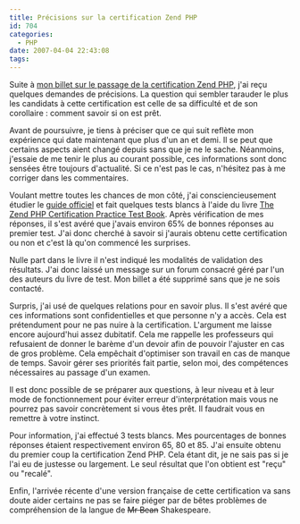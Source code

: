```yaml
---
title: Précisions sur la certification Zend PHP
id: 704
categories:
  - PHP
date: 2007-04-04 22:43:08
tags:
---
```


Suite à [mon billet sur le passage de la certification Zend PHP](/2007/03/14/682-sentiment-sur-la-certification-php), j'ai reçu quelques demandes de précisions. La question qui sembler tarauder le plus les candidats à cette certification est celle de sa difficulté et de son corollaire&nbsp;: comment savoir si on est prêt.

Avant de poursuivre, je tiens à préciser que ce qui suit reflète mon expérience qui date maintenant que plus d'un an et demi. Il se peut que certains aspects aient changé depuis sans que je ne le sache. Néanmoins, j'essaie de me tenir le plus au courant possible, ces informations sont donc sensées être toujours d'actualité. Si ce n'est pas le cas, n'hésitez pas à me corriger dans les commentaires.

Voulant mettre toutes les chances de mon côté, j'ai consciencieusement étudier le [guide officiel](http://www.amazon.fr/Zend-PHP-Certification-Study-Guide/dp/0672327090/ref=pd_bxgy_eb_text_b/171-7090173-2637804) et fait quelques tests blancs à l'aide du livre [The Zend PHP Certification Practice Test Book](http://www.amazon.fr/Zend-Certification-Practice-Test-Book/dp/0973589884). Après vérification de mes réponses, il s'est avéré que j'avais environ 65% de bonnes réponses au premier test. J'ai donc cherché à savoir si j'aurais obtenu cette certification ou non et c'est là qu'on commencé les surprises.

Nulle part dans le livre il n'est indiqué les modalités de validation des résultats. J'ai donc laissé un message sur un forum consacré géré par l'un des auteurs du livre de test. Mon billet a été supprimé sans que je ne sois contacté.

Surpris, j'ai usé de quelques relations pour en savoir plus. Il s'est avéré que ces informations sont confidentielles et que personne n'y a accès. Cela est prétendument pour ne pas nuire à la certification. L'argument me laisse encore aujourd'hui assez dubitatif. Cela me rappelle les professeurs qui refusaient de donner le barème d'un devoir afin de pouvoir l'ajuster en cas de gros problème. Cela empêchait d'optimiser son travail en cas de manque de temps. Savoir gérer ses priorités fait partie, selon moi, des compétences nécessaires au passage d'un examen.

Il est donc possible de se préparer aux questions, à leur niveau et à leur mode de fonctionnement pour éviter erreur d'interprétation mais vous ne pourrez pas savoir concrètement si vous êtes prêt. Il faudrait vous en remettre à votre instinct.

Pour information, j'ai effectué 3 tests blancs. Mes pourcentages de bonnes réponses étaient respectivement environ 65, 80 et 85\. J'ai ensuite obtenu du premier coup la certification Zend PHP. Cela étant dit, je ne sais pas si je l'ai eu de justesse ou largement. Le seul résultat que l'on obtient est "reçu" ou "recalé".

Enfin, l'arrivée récente d'une version française de cette certification va sans doute aider certains ne pas se faire piéger par de bêtes problèmes de compréhension de la langue de <del>Mr Bean</del> Shakespeare.